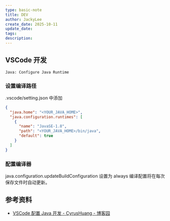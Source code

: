 ```yaml
---
type: basic-note
title: DEV
author: JackyLee
create_date: 2025-10-11
update_date:
tags:
description:
---
```


## VSCode 开发

`Java: Configure Java Runtime`

### 设置编译路径

.vscode/setting.json 中添加

```json
{
  "java.home": "<YOUR_JAVA_HOME>",
  "java.configuration.runtimes": [
    {
      "name": "JavaSE-1.8",
      "path": "<YOUR_JAVA_HOME>/bin/java",
      "default": true
    }
  ]
}
```

### 配置编译器

java.configuration.updateBuildConfiguration 设置为 always 编译配置将在每次保存文件时自动更新。

## 参考资料

- [VSCode 配置 Java 开发 - CyrusHuang - 博客园](https://www.cnblogs.com/cyrushuang/p/18731652)

